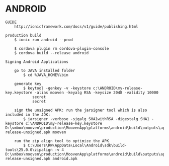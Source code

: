 

# ANDROID

    GUIDE
        http://ionicframework.com/docs/v1/guide/publishing.html

    production build
        $ ionic run android --prod    

        $ cordova plugin rm cordova-plugin-console
        $ cordova build --release android

    Signing Android Applications
        
        go to JAVA installed folder
            $ cd %JAVA_HOME%\bin
        
        generate key
            $ keytool -genkey -v -keystore c:\ANDROID\my-release-key.keystore -alias mooven -keyalg RSA -keysize 2048 -validity 10000
                secret
                secret

        sign the unsigned APK: run the jarsigner tool which is also included in the JDK:
            $ jarsigner -verbose -sigalg SHA1withRSA -digestalg SHA1 -keystore c:\ANDROID\my-release-key.keystore D:\vmbox\mooven\production\MoovenApp\platforms\android\build\outputs\apk\android-release-unsigned.apk mooven

        run the zip align tool to optimize the APK
            $ C:\Users\RW\AppData\Local\Android\sdk\build-tools\25.0.0\zipalign -v 4 D:\vmbox\mooven\production\MoovenApp\platforms\android\build\outputs\apk\android-release-unsigned.apk android.apk

    
    


